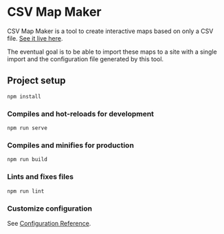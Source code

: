 # CSV Map Maker

CSV Map Maker is a tool to create interactive maps based on only a CSV file. [See it live here](https://map-maker.timoslund.com).

The eventual goal is to be able to import these maps to a site with a single import and the configuration file generated by this tool.

## Project setup
```
npm install
```

### Compiles and hot-reloads for development
```
npm run serve
```

### Compiles and minifies for production
```
npm run build
```

### Lints and fixes files
```
npm run lint
```

### Customize configuration
See [Configuration Reference](https://cli.vuejs.org/config/).
